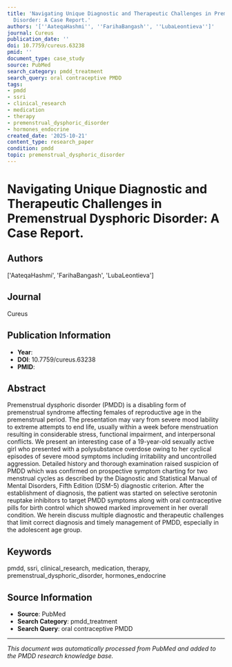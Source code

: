 ```yaml
---
title: 'Navigating Unique Diagnostic and Therapeutic Challenges in Premenstrual Dysphoric
  Disorder: A Case Report.'
authors: '[''AateqaHashmi'', ''FarihaBangash'', ''LubaLeontieva'']'
journal: Cureus
publication_date: ''
doi: 10.7759/cureus.63238
pmid: ''
document_type: case_study
source: PubMed
search_category: pmdd_treatment
search_query: oral contraceptive PMDD
tags:
- pmdd
- ssri
- clinical_research
- medication
- therapy
- premenstrual_dysphoric_disorder
- hormones_endocrine
created_date: '2025-10-21'
content_type: research_paper
condition: pmdd
topic: premenstrual_dysphoric_disorder
---
```


# Navigating Unique Diagnostic and Therapeutic Challenges in Premenstrual Dysphoric Disorder: A Case Report.

## Authors
['AateqaHashmi', 'FarihaBangash', 'LubaLeontieva']

## Journal
Cureus

## Publication Information
- **Year**: 
- **DOI**: 10.7759/cureus.63238
- **PMID**: 

## Abstract
Premenstrual dysphoric disorder (PMDD) is a disabling form of premenstrual syndrome affecting females of reproductive age in the premenstrual period. The presentation may vary from severe mood lability to extreme attempts to end life, usually within a week before menstruation resulting in considerable stress, functional impairment, and interpersonal conflicts. We present an interesting case of a 19-year-old sexually active girl who presented with a polysubstance overdose owing to her cyclical episodes of severe mood symptoms including irritability and uncontrolled aggression. Detailed history and thorough examination raised suspicion of PMDD which was confirmed on prospective symptom charting for two menstrual cycles as described by the Diagnostic and Statistical Manual of Mental Disorders, Fifth Edition (DSM-5) diagnostic criterion. After the establishment of diagnosis, the patient was started on selective serotonin reuptake inhibitors to target PMDD symptoms along with oral contraceptive pills for birth control which showed marked improvement in her overall condition. We herein discuss multiple diagnostic and therapeutic challenges that limit correct diagnosis and timely management of PMDD, especially in the adolescent age group.

## Keywords
pmdd, ssri, clinical_research, medication, therapy, premenstrual_dysphoric_disorder, hormones_endocrine

## Source Information
- **Source**: PubMed
- **Search Category**: pmdd_treatment
- **Search Query**: oral contraceptive PMDD

---
*This document was automatically processed from PubMed and added to the PMDD research knowledge base.*
